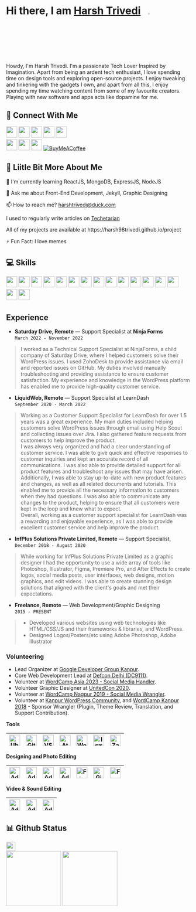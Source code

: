 # Hi there, I am [Harsh Trivedi](https://harsh98trivedi.github.io/)&nbsp;&nbsp;&nbsp;<img width="3%" src="https://i.imgur.com/u2WLlB8.gif" />

Howdy, I'm Harsh Trivedi. I'm a passionate Tech Lover Inspired by Imagination. Apart from being an ardent tech enthusiast, I love spending time on design tools and exploring open-source projects. I enjoy tweaking and tinkering with the gadgets I own, and apart from all this, I enjoy spending my time watching content from some of my favourite creators. Playing with new software and apps acts like dopamine for me.

## 👥 Connect With Me
<a href="https://www.facebook.com/harsh98trivedi/"><img src="https://img.shields.io/badge/Facebook-%231877F2.svg?style=for-the-badge&logo=Facebook&logoColor=white" style="margin-bottom: 5px;" height="30px" target="_blank"></a>
<a href="https://twitter.com/harsh98trivedi"><img src="https://img.shields.io/badge/Twitter-%231DA1F2.svg?style=for-the-badge&logo=Twitter&logoColor=white" style="margin-bottom: 5px;" height="30px" target="_blank"></a>
<a href="https://www.instagram.com/harsh98trivedi/"><img src="https://img.shields.io/badge/Instagram-%23E4405F.svg?style=for-the-badge&logo=Instagram&logoColor=white" style="margin-bottom: 5px;" height="30px" target="_blank"></a>
<a href="https://www.linkedin.com/in/harsh98trivedi"><img src="https://img.shields.io/badge/linkedin-%230077B5.svg?style=for-the-badge&logo=linkedin&logoColor=white" style="margin-bottom: 5px;" height="30px" target="_blank"></a>
<a href="https://www.youtube.com/c/harsh98trivedi/"><img src="https://img.shields.io/badge/YouTube-%23FF0000.svg?style=for-the-badge&logo=YouTube&logoColor=white" style="margin-bottom: 5px;" height="30px" target="_blank"></a>
<br/>
<a href="https://discordapp.com/users/%E0%A4%B9%E0%A4%B0%E0%A5%8D%E0%A4%B7#3527"><img src="https://img.shields.io/badge/Discord-%237289DA.svg?style=for-the-badge&logo=discord&logoColor=white" style="margin-bottom: 5px;" height="30px" target="_blank"></a>
<a href="http://reddit.com/u/harshtrivedi"><img src="https://img.shields.io/badge/Reddit-FF4500?style=for-the-badge&logo=reddit&logoColor=white" style="margin-bottom: 5px;" height="30px" target="_blank"></a>
<a href="https://www.behance.net/harsh98trivedi"><img src="https://img.shields.io/badge/Behance-1769ff?style=for-the-badge&logo=behance&logoColor=white" style="margin-bottom: 5px;" height="30px" target="_blank"></a> [![BuyMeACoffee](https://img.shields.io/badge/Buy%20Me%20a%20Coffee-ffdd00?style=for-the-badge&logo=buy-me-a-coffee&logoColor=black)](https://buymeacoffee.com/harshtrivedi) 

## 💫 Liitle Bit More About Me
<p>🌱 I'm currently learning ReactJS, MongoDB, ExpressJS, NodeJS</p>
<p>💬 Ask me about Front-End Development, Jekyll, Graphic Designing</p>
<p>📫 How to reach me? <a href="harshtrivedi@duck.com">harshtrivedi@duck.com</a></p>
<p>I used to regularly write articles on <a href="https://www.techetarian.com">Techetarian</a></p>
<p>All of my projects are available at <a href="https://harsh98trivedi.github.io/project"></a>https://harsh98trivedi.github.io/project</p>
<p>⚡ Fun Fact: I love memes</p>

## 💻 Skills
<p>
<img src="https://img.shields.io/badge/Jekyll-CE0001?style=for-the-badge&logo=jekyll&logoColor=#CE0001" style="margin-bottom: 5px;" height="30px">
<img src="https://img.shields.io/badge/c-%2300599C.svg?style=for-the-badge&logo=c&logoColor=white" style="margin-bottom: 5px;" height="30px">
<img src="https://img.shields.io/badge/javascript-%23323330.svg?style=for-the-badge&logo=javascript&logoColor=%23F7DF1E" style="margin-bottom: 5px;" height="30px">
<img src="https://img.shields.io/badge/html5-%23E34F26.svg?style=for-the-badge&logo=html5&logoColor=white" style="margin-bottom: 5px;" height="30px">
<img src="https://img.shields.io/badge/css3-%231572B6.svg?style=for-the-badge&logo=css3&logoColor=white" style="margin-bottom: 5px;" height="30px">
<img src="https://img.shields.io/badge/php-5C54FB.svg?style=for-the-badge&logo=php&logoColor=white" style="margin-bottom: 5px;" height="30px">
<img src="https://img.shields.io/badge/bootstrap-%23563D7C.svg?style=for-the-badge&logo=bootstrap&logoColor=white" style="margin-bottom: 5px;" height="30px">
<img src="https://img.shields.io/badge/react-%2320232a.svg?style=for-the-badge&logo=react&logoColor=%2361DAFB" style="margin-bottom: 5px;" height="30px">
<img src="https://img.shields.io/badge/tailwindcss-%2338B2AC.svg?style=for-the-badge&logo=tailwind-css&logoColor=white" style="margin-bottom: 5px;" height="30px">
<img src="https://img.shields.io/badge/bulma-cyan?style=for-the-badge&logo=bulma&logoColor=black" style="margin-bottom: 5px;" height="30px">
<img src="https://img.shields.io/badge/node.js-6DA55F?style=for-the-badge&logo=node.js&logoColor=white" style="margin-bottom: 5px;" height="30px">
<img src="https://img.shields.io/badge/express.js-%23404d59.svg?style=for-the-badge&logo=express&logoColor=%2361DAFB" style="margin-bottom: 5px;" height="30px">
<img src="https://img.shields.io/badge/git-%23F05033.svg?style=for-the-badge&logo=git&logoColor=white" style="margin-bottom: 5px;" height="30px">
<img src="https://img.shields.io/badge/-Arduino-00979D?style=for-the-badge&logo=Arduino&logoColor=white" style="margin-bottom: 5px;" height="30px">
<img src="https://img.shields.io/badge/Linux-FCC624?style=for-the-badge&logo=linux&logoColor=black" style="margin-bottom: 5px;" height="30px">
<img src="https://img.shields.io/badge/Sass-DC5E9C?style=for-the-badge&logo=sass&logoColor=white" style="margin-bottom: 5px;" height="30px">
</p>

## Experience
- **Saturday Drive, Remote** — Support Specialist at **Ninja Forms** <br> ```March 2022 - November 2022```
> I worked as a Technical Support Specialist at NinjaForms, a child company of Saturday Drive, where I helped customers solve their WordPress issues. I used ZohoDesk to provide assistance via email and reported issues on GitHub. My duties involved manually troubleshooting and providing assistance to ensure customer satisfaction. My experience and knowledge in the WordPress platform has enabled me to provide high-quality customer service.
- **LiquidWeb, Remote** — Support Specialist at LearnDash <br> ```September 2020 - March 2022```
> Working as a Customer Support Specialist for LearnDash for over 1.5 years was a great experience. My main duties included helping customers solve WordPress issues through email using Help Scout and collecting issues over Jira. I also gathered feature requests from customers to help improve the product.<br>
I was always very organized and had a clear understanding of customer service. I was able to give quick and effective responses to customer inquiries and kept an accurate record of all communications. I was also able to provide detailed support for all product features and troubleshoot any issues that may have arisen.<br>
Additionally, I was able to stay up-to-date with new product features and changes, as well as all related documents and tutorials. This enabled me to provide all the necessary information to customers when they had questions. I was also able to communicate any changes to the product, helping to ensure that all customers were kept in the loop and knew what to expect.<br>
Overall, working as a customer support specialist for LearnDash was a rewarding and enjoyable experience, as I was able to provide excellent customer service and help improve the product.
- **InfPlus Solutions Private Limited, Remote** — Support Specialist, <br> ```December 2018 - August 2020```
> While working for InfPlus Solutions Private Limited as a graphic designer I had the opportunity to use a wide array of tools like Photoshop, Illustrator, Figma, Premiere Pro, and After Effects to create logos, social media posts, user interfaces, web designs, motion graphics, and edit videos. I was able to create stunning design solutions that aligned with the client's goals and met their expectations.
- **Freelance, Remote** — Web Development/Graphic Designing <br> ```2015 - PRESENT```
> * Developed various websites using web technologies like HTML/CSS/JS and their frameworks & libraries, and WordPress. <br>
> * Designed Logos/Posters/etc using Adobe Photoshop, Adobe Illustrator

 ### Volunteering
 - Lead Organizer at [Google Developer Group Kanpur](https://gdg.community.dev/gdg-kanpur/).
 - Core Web Development Lead at [Defcon Delhi (DC9111)](https://defcon9111.org/).
 - Volunteer at [WordCamp Asia 2023 - Social Media Handler](https://asia.wordcamp.org/2023/).
 - Volunteer Graphic Designer at [UnitedCon 2020](https://www.facebook.com/unitedconindia/).
 - Volunteer at [WordCamp Nagpur 2019 - Social Media Wrangler](https://nagpur.wordcamp.org/2019/).
 - Volunteer at [Kanpur WordPress Community](https://www.meetup.com/wordpress-kanpur/), and [WordCamp Kanpur 2018](https://kanpur.wordcamp.org/2018) - Sponsor Wrangler (Plugin, Theme Review, Translation, and Support Contribution).

 **Tools**
 
<img alt="Ubuntu" width="30px" src="https://raw.githubusercontent.com/harsh98trivedi/harsh98trivedi/master/icons/Ubuntu.svg"/>|<img alt="Git" width="30px" src="https://raw.githubusercontent.com/harsh98trivedi/harsh98trivedi/master/icons/Git.svg"/>|<img alt="VSCode" width="30px" src="https://raw.githubusercontent.com/harsh98trivedi/harsh98trivedi/master/icons/VSCode.svg"/>|<img alt="Atom" width="30px" src="https://raw.githubusercontent.com/harsh98trivedi/harsh98trivedi/master/icons/Atom.svg"/>|<img alt="WordPress" width="30px" src="https://raw.githubusercontent.com/harsh98trivedi/harsh98trivedi/master/icons/WP.svg"/>|<img alt="IFTTT" width="30px" src="https://www.vectorlogo.zone/logos/ifttt/ifttt-ar21.svg"/>|<img alt="Zapier" width="30px" src="https://www.vectorlogo.zone/logos/zapier/zapier-icon.svg"/>
 |--|--|--|--|--|--|--|
 
 **Designing and Photo Editing**
 
<img alt="Adobe Photoshop" width="30px" src="https://raw.githubusercontent.com/harsh98trivedi/harsh98trivedi/master/icons/PS.svg"/>|<img alt="Adobe Lightroom" width="30px" src="https://raw.githubusercontent.com/harsh98trivedi/harsh98trivedi/master/icons/LR.svg"/>|<img alt="Adobe Illustrator" width="30px" src="https://raw.githubusercontent.com/harsh98trivedi/harsh98trivedi/master/icons/AI.svg"/>|<img alt="Adobe XD" width="30px" src="https://raw.githubusercontent.com/harsh98trivedi/harsh98trivedi/master/icons/XD.svg"/>|<img alt="Figma" width="30px" src="https://raw.githubusercontent.com/harsh98trivedi/harsh98trivedi/master/icons/Figma.svg"/>|<img alt="Gimp" width="30px" src="https://raw.githubusercontent.com/harsh98trivedi/harsh98trivedi/master/icons/Gimp.svg"/>|<img alt="Framer" width="30px" src="https://www.vectorlogo.zone/logos/framer/framer-icon.svg"/>
 |--|--|--|--|--|--|--|

**Video & Sound Editing**

<img alt="Adobe Premiere Pro" width="30px" src="https://raw.githubusercontent.com/harsh98trivedi/harsh98trivedi/master/icons/PremierePro.svg"/>|<img alt="Adobe After Effects" width="30px" src="https://raw.githubusercontent.com/harsh98trivedi/harsh98trivedi/master/icons/AfterEffects.svg"/>|<img alt="Adobe Audition" width="30px" src="https://raw.githubusercontent.com/harsh98trivedi/harsh98trivedi/master/icons/Audition.svg"/>
|--|--|--|

## 📊 Github Status
<img height="25px" src="https://profile-counter.glitch.me/harsh98trivedi/count.svg?"/><br>
<img height="150px" src="https://github-readme-stats.vercel.app/api?username=harsh98trivedi&show_icons=true&theme=chartreuse-dark&include_all_commits=true&hide=issues"> <img height="150px" src="https://github-readme-streak-stats.herokuapp.com/?user=harsh98trivedi">
